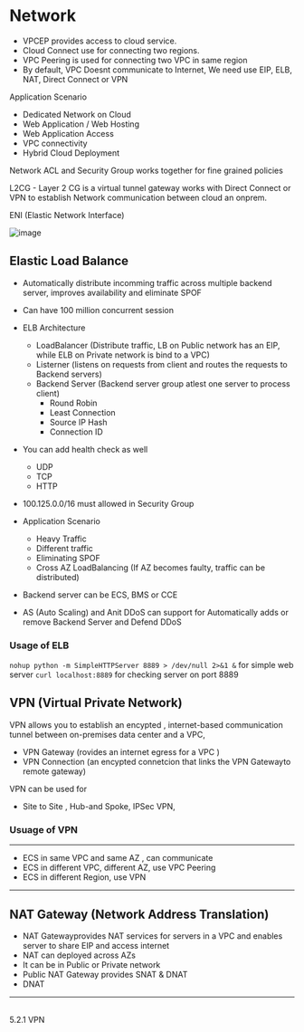 # Network
- VPCEP provides access to cloud service.
- Cloud Connect use for connecting two regions.
- VPC Peering is used for connecting two VPC in same region 
- By default, VPC Doesnt communicate to Internet, We need use EIP, ELB, NAT, Direct Connect or VPN 

Application Scenario 
- Dedicated Network on Cloud 
- Web Application / Web Hosting 
- Web Application Access 
- VPC connectivity
- Hybrid Cloud Deployment 

Network ACL and Security Group works together for fine grained policies <br>

L2CG - Layer 2 CG is a virtual tunnel gateway works with Direct Connect or VPN to establish Network communication between cloud an onprem.


ENI (Elastic Network Interface)



![image](https://github.com/user-attachments/assets/661e64e3-12cc-45b8-8991-3e6585a0b0e5)

## Elastic Load Balance
- Automatically distribute incomming traffic across multiple backend server,  improves availability and eliminate SPOF
- Can have 100 million concurrent session
- ELB Architecture
  - LoadBalancer (Distribute traffic, LB on Public network has an EIP, while ELB on Private network is bind to a VPC)
  - Listerner (listens on requests from client and routes the requests to Backend servers) 
  - Backend Server (Backend server group atlest one server to process client)
    - Round Robin
    - Least Connection 
    - Source IP Hash
    - Connection ID 
  
- You can add health check as well 
  - UDP 
  - TCP 
  - HTTP 
- 100.125.0.0/16 must allowed in Security Group

- Application Scenario 
  - Heavy Traffic 
  - Different traffic
  - Eliminating SPOF 
  - Cross AZ LoadBalancing (If AZ becomes faulty, traffic can be distributed) 

- Backend server can be ECS, BMS or CCE
- AS (Auto Scaling) and Anit DDoS can support for Automatically adds or remove Backend Server and Defend DDoS

### Usage of ELB 


``nohup python -m SimpleHTTPServer 8889 > /dev/null 2>&1 &``  for simple web server
``curl localhost:8889`` for checking server on port 8889


## VPN (Virtual Private Network)
VPN allows you to establish an encypted , internet-based communication tunnel between on-premises data center and a VPC,
- VPN Gateway (rovides an internet egress for a VPC )
- VPN Connection (an encypted connetcion that links the VPN Gatewayto remote gateway)

VPN can be used for 
- Site to Site , Hub-and Spoke, IPSec VPN, 


### Usuage of VPN
--------------
- ECS in same VPC and same AZ , can communicate
- ECS in different VPC, different AZ, use VPC Peering 
- ECS in different Region, use VPN
---------------------

## NAT Gateway (Network Address Translation)
- NAT Gatewayprovides NAT services for servers in a VPC and enables server to share EIP and access internet 
- NAT can deployed across AZs
- It can be in Public or Private network
- Public NAT Gateway provides SNAT & DNAT 
- DNAT 


----

<br>
5.2.1 VPN
